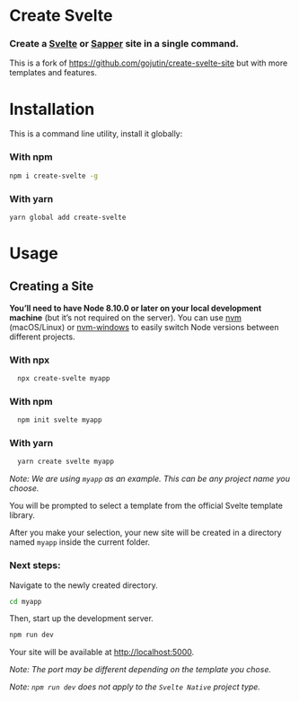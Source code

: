 # Create Svelte

### Create a [Svelte](https://svelte.dev/) or [Sapper](https://sapper.svelte.dev/) site in a single command.

This is a fork of https://github.com/gojutin/create-svelte-site but with more templates and features.

# Installation

This is a command line utility, install it globally:

### With npm

```sh
npm i create-svelte -g
```

### With yarn

```sh
yarn global add create-svelte
```

# Usage

## Creating a Site
**You’ll need to have Node 8.10.0 or later on your local development machine** (but it’s not required on the server). You can use [nvm](https://github.com/creationix/nvm#installation) (macOS/Linux) or [nvm-windows](https://github.com/coreybutler/nvm-windows#node-version-manager-nvm-for-windows) to easily switch Node versions between different projects.

### With npx

```sh
  npx create-svelte myapp
```

### With npm

```sh
  npm init svelte myapp
```

### With yarn

```sh
  yarn create svelte myapp
```

_Note: We are using `myapp` as an example. This can be any project name you choose._

You will be prompted to select a template from the official Svelte template library.

After you make your selection, your new site will be created in a directory named `myapp` inside the current folder.

### Next steps:

Navigate to the newly created directory.

```sh
cd myapp
```

Then, start up the development server.

```sh
npm run dev
```

Your site will be available at [http://localhost:5000](http://localhost:5000).

_Note: The port may be different depending on the template you chose._

_Note: `npm run dev` does not apply to the `Svelte Native` project type._
